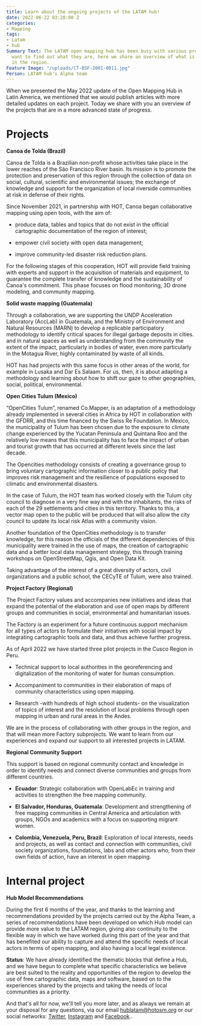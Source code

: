 ```yaml
---
title: Learn about the ongoing projects of the LATAM hub!
date: 2022-06-22 03:28:00 Z
categories:
- Mapping
tags:
- Latam
- hub
Summary Text: The LATAM open mapping hub has been busy with various projects, if you
  want to find out what they are, here we share an overview of what is being done
  in the region.
Feature Image: "/uploads/CT-BSF-2001-0011.jpg"
Person: LATAM hub's Alpha team
---
```


When we presented the May 2022 update of the Open Mapping Hub in Latin America, we mentioned that we would publish articles with more detailed updates on each project. Today we share with you an overview of the projects that are in a more advanced state of progress.

# Projects

**Canoa de Tolda (Brazil)**

Canoa de Tolda is a Brazilian non-profit whose activities take place in the lower reaches of the São Francisco River basin. Its mission is to promote the protection and preservation of this region through the collection of data on social, cultural, scientific and environmental issues; the exchange of knowledge and support for the organization of local riverside communities at risk in defense of their rights.

Since November 2021, in partnership with HOT, Canoa began collaborative mapping using open tools, with the aim of:

* produce data, tables and topics that do not exist in the official cartographic documentation of the region of interest;

* empower civil society with open data management;

* improve community-led disaster risk reduction plans.

For the following stages of this cooperation, HOT will provide field training with experts and support in the acquisition of materials and equipment, to guarantee the complete transfer of knowledge and the sustainability of Canoa's commitment. This phase focuses on flood monitoring, 3D drone modeling, and community mapping.

**Solid waste mapping (Guatemala)**

Through a collaboration, we are supporting the UNDP Acceleration Laboratory (AccLab) in Guatemala, and the Ministry of Environment and Natural Resources (MARN) to develop a replicable participatory methodology to identify critical spaces for illegal garbage deposits in cities. and in natural spaces as well as understanding from the community the extent of the impact, particularly in bodies of water, even more particularly in the Motagua River, highly contaminated by waste of all kinds.

HOT has had projects with this same focus in other areas of the world, for example in Lusaka and Dar Es Salaam. For us, then, it is about adapting a methodology and learning about how to shift our gaze to other geographies, social, political, environmental.

**Open Cities Tulum (Mexico)**

“OpenCities Tulum”, renamed Co.Mapper, is an adaptation of a methodology already implemented in several cities in Africa by HOT in collaboration with the GFDRR, and this time financed by the Swiss Re Foundation. In Mexico, the municipality of Tulum has been chosen due to the exposure to climate change experienced by the Yucatan Peninsula and Quintana Roo and the relatively low means that this municipality has to face the impact of urban and tourist growth that has occurred at different levels since the last decade.

The Opencities methodology consists of creating a governance group to bring voluntary cartographic information closer to a public policy that improves risk management and the resilience of populations exposed to climatic and environmental disasters.

In the case of Tulum, the HOT team has worked closely with the Tulum city council to diagnose in a very fine way and with the inhabitants, the risks of each of the 29 settlements and cities in this territory. Thanks to this, a vector map open to the public will be produced that will also allow the city council to update its local risk Atlas with a community vision.

Another foundation of the OpenCities methodology is to transfer knowledge, for this reason the officials of the different dependencies of this municipality were trained in the use of maps, the creation of cartographic data and a better local data management strategy, this through training workshops on OpenStreetMap, Qgis, and Open Data Kit.

Taking advantage of the interest of a great diversity of actors, civil organizations and a public school, the CECyTE of Tulum, were also trained.

**Project Factory (Regional)**

The Project Factory values ​​and accompanies new initiatives and ideas that expand the potential of the elaboration and use of open maps by different groups and communities in social, environmental and humanitarian issues.

The Factory is an experiment for a future continuous support mechanism for all types of actors to formulate their initiatives with social impact by integrating cartographic tools and data, and thus achieve further progress.

As of April 2022 we have started three pilot projects in the Cusco Region in Peru.

* Technical support to local authorities in the georeferencing and digitalization of the monitoring of water for human consumption.

* Accompaniment to communities in their elaboration of maps of community characteristics using open mapping.

* Research -with hundreds of high school students- on the visualization of topics of interest and the resolution of local problems through open mapping in urban and rural areas in the Andes.

We are in the process of collaborating with other groups in the region, and that will mean more Factory subprojects. We want to learn from our experiences and expand our support to all interested projects in LATAM.

**Regional Community Support**

This support is based on regional community contact and knowledge in order to identify needs and connect diverse communities and groups from different countries.

* **Ecuador**: Strategic collaboration with OpenLabEc in training and activities to strengthen the free mapping community.

* **El Salvador, Honduras, Guatemala**: Development and strengthening of free mapping communities in Central America and articulation with groups, NGOs and academics with a focus on supporting migrant women.

* **Colombia, Venezuela, Peru, Brazil**: Exploration of local interests, needs and projects, as well as contact and connection with communities, civil society organizations, foundations, labs and other actors who, from their own fields of action, have an interest in open mapping.

# Internal project

**Hub Model Recommendations**

During the first 6 months of the year, and thanks to the learning and recommendations provided by the projects carried out by the Alpha Team, a series of recommendations have been developed on which Hub model can provide more value to the LATAM region, giving also continuity to the flexible way in which we have worked during this part of the year and that has benefited our ability to capture and attend the specific needs of local actors in terms of open mapping, and also having a local legal existence.

**Status**: We have already identified the thematic blocks that define a Hub, and we have begun to complete what specific characteristics we believe are best suited to the reality and opportunities of the region to develop the use of free cartographic data, maps and software, based on to the experiences shared by the projects and taking the needs of local communities as a priority.

And that's all for now, we'll tell you more later, and as always we remain at your disposal for any questions, via our email  [hublatam@hotosm.org](mailto:hublatam@hotosm.org)  or our social networks: [Twitter](https://twitter.com/mapeoabierto_la), [Instagram](https://www.instagram.com/mapeoabierto_la/) and [Facebook](https://www.facebook.com/Mapeo-abierto-Am%C3%A9rica-Latina-102804808622456/)..